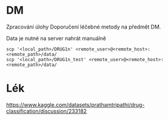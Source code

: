 # DM
Zpracování úlohy Doporučení léčebné metody na předmět DM.


Data je nutné na server nahrát manuálně 

```shell
scp '<local_path>/DRUG1n' <remote_user>@<remote_host>:<remote_path>/data/
scp '<local_path>/DRUG1n_test' <remote_user>@<remote_host>:<remote_path>/data/
```

# Lék
https://www.kaggle.com/datasets/prathamtripathi/drug-classification/discussion/233182